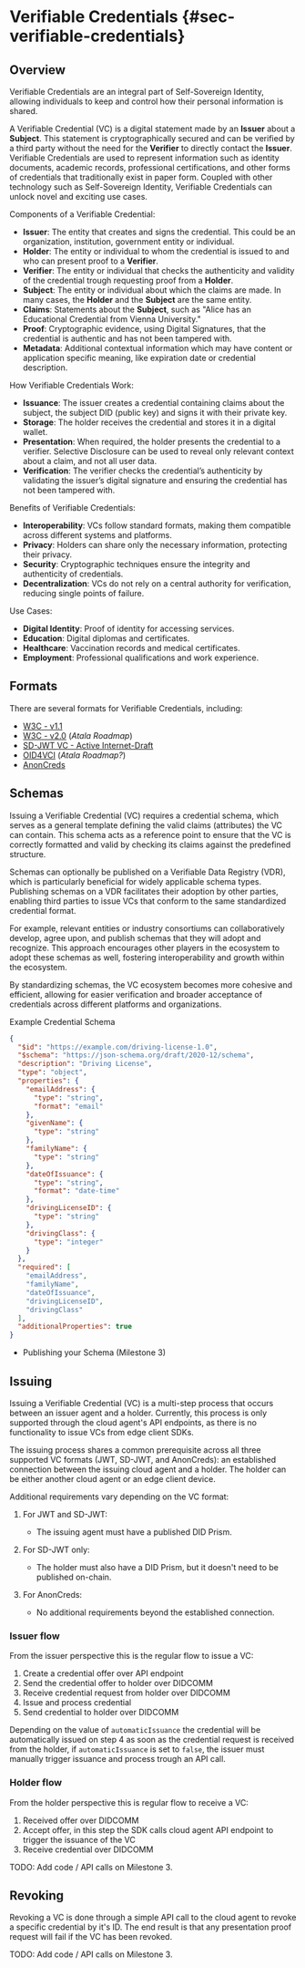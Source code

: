 # Verifiable Credentials {#sec-verifiable-credentials}

## Overview

Verifiable Credentials are an integral part of Self-Sovereign Identity, allowing individuals to keep and control how their personal information is shared.

A Verifiable Credential (VC) is a digital statement made by an **Issuer** about a **Subject**. This statement is cryptographically secured and can be verified by a third party without the need for the **Verifier** to directly contact the **Issuer**. Verifiable Credentials are used to represent information such as identity documents, academic records, professional certifications, and other forms of credentials that traditionally exist in paper form.  Coupled with other technology such as Self-Sovereign Identity, Verifiable Credentials can unlock novel and exciting use cases.

Components of a Verifiable Credential:

- **Issuer**: The entity that creates and signs the credential. This could be an organization, institution, government entity or individual.
- **Holder**: The entity or individual to whom the credential is issued to and who can present proof to a **Verifier**.
- **Verifier**: The entity or individual that checks the authenticity and validity of the credential trough requesting proof from a **Holder**.
- **Subject**: The entity or individual about which the claims are made. In many cases, the **Holder** and the **Subject** are the same entity.
- **Claims**: Statements about the **Subject**, such as "Alice has an Educational Credential from Vienna University."
- **Proof**: Cryptographic evidence, using Digital Signatures, that the credential is authentic and has not been tampered with.
- **Metadata**: Additional contextual information which may have content or application specific meaning, like expiration date or credential description.

How Verifiable Credentials Work:

- **Issuance**: The issuer creates a credential containing claims about the subject, the subject DID (public key) and signs it with their private key.
- **Storage**: The holder receives the credential and stores it in a digital wallet.
- **Presentation**: When required, the holder presents the credential to a verifier. Selective Disclosure can be used to reveal only relevant context about a claim, and not all user data.
- **Verification**: The verifier checks the credential’s authenticity by validating the issuer’s digital signature and ensuring the credential has not been tampered with.

Benefits of Verifiable Credentials:

- **Interoperability**: VCs follow standard formats, making them compatible across different systems and platforms.
- **Privacy**: Holders can share only the necessary information, protecting their privacy.
- **Security**: Cryptographic techniques ensure the integrity and authenticity of credentials.
- **Decentralization**: VCs do not rely on a central authority for verification, reducing single points of failure.

Use Cases:

- **Digital Identity**: Proof of identity for accessing services.
- **Education**: Digital diplomas and certificates.
- **Healthcare**: Vaccination records and medical certificates.
- **Employment**: Professional qualifications and work experience.

## Formats

There are several formats for Verifiable Credentials, including:

- [W3C - v1.1](https://www.w3.org/TR/vc-data-model/)
- [W3C - v2.0](https://www.w3.org/TR/vc-data-model-2.0/) (*Atala Roadmap*)
- [SD-JWT VC - Active Internet-Draft](https://datatracker.ietf.org/doc/draft-ietf-oauth-sd-jwt-vc/)
- [OID4VCI](https://openid.net/2023/02/22/oid4vci-1-0-release/) (*Atala Roadmap?*)
- [AnonCreds](https://github.com/hyperledger/anoncreds-spec)

## Schemas

Issuing a Verifiable Credential (VC) requires a credential schema, which serves as a general template defining the valid claims (attributes) the VC can contain. This schema acts as a reference point to ensure that the VC is correctly formatted and valid by checking its claims against the predefined structure.

Schemas can optionally be published on a Verifiable Data Registry (VDR), which is particularly beneficial for widely applicable schema types. Publishing schemas on a VDR facilitates their adoption by other parties, enabling third parties to issue VCs that conform to the same standardized credential format.

For example, relevant entities or industry consortiums can collaboratively develop, agree upon, and publish schemas that they will adopt and recognize. This approach encourages other players in the ecosystem to adopt these schemas as well, fostering interoperability and growth within the ecosystem.

By standardizing schemas, the VC ecosystem becomes more cohesive and efficient, allowing for easier verification and broader acceptance of credentials across different platforms and organizations.

Example Credential Schema
```json
{
  "$id": "https://example.com/driving-license-1.0",
  "$schema": "https://json-schema.org/draft/2020-12/schema",
  "description": "Driving License",
  "type": "object",
  "properties": {
    "emailAddress": {
      "type": "string",
      "format": "email"
    },
    "givenName": {
      "type": "string"
    },
    "familyName": {
      "type": "string"
    },
    "dateOfIssuance": {
      "type": "string",
      "format": "date-time"
    },
    "drivingLicenseID": {
      "type": "string"
    },
    "drivingClass": {
      "type": "integer"
    }
  },
  "required": [
    "emailAddress",
    "familyName",
    "dateOfIssuance",
    "drivingLicenseID",
    "drivingClass"
  ],
  "additionalProperties": true
}
```

- Publishing your Schema (Milestone 3)

## Issuing

Issuing a Verifiable Credential (VC) is a multi-step process that occurs between an issuer agent and a holder. Currently, this process is only supported through the cloud agent's API endpoints, as there is no functionality to issue VCs from edge client SDKs.

The issuing process shares a common prerequisite across all three supported VC formats (JWT, SD-JWT, and AnonCreds): an established connection between the issuing cloud agent and a holder. The holder can be either another cloud agent or an edge client device.

Additional requirements vary depending on the VC format:

1. For JWT and SD-JWT:
   - The issuing agent must have a published DID Prism.

2. For SD-JWT only:
   - The holder must also have a DID Prism, but it doesn't need to be published on-chain.

3. For AnonCreds:
   - No additional requirements beyond the established connection.

### Issuer flow

From the issuer perspective this is the regular flow to issue a VC:

1. Create a credential offer over API endpoint
2. Send the credential offer to holder over DIDCOMM
3. Receive credential request from holder over DIDCOMM
4. Issue and process credential
5. Send credential to holder over DIDCOMM
   
Depending on the value of `automaticIssuance` the credential will be automatically issued on step 4 as soon as the credential request is received from the holder, if `automaticIssuance` is set to `false`, the issuer must manually trigger issuance and process trough an API call. 

### Holder flow

From the holder perspective this is regular flow to receive a VC:

1. Received offer over DIDCOMM
2. Accept offer, in this step the SDK calls cloud agent API endpoint to trigger the issuance of the VC
3. Receive credential over DIDCOMM

TODO: Add code / API calls on Milestone 3.

## Revoking

Revoking a VC is done through a simple API call to the cloud agent to revoke a specific credential by it's ID. The end result is that any presentation proof request will fail if the VC has been revoked.

TODO: Add code / API calls on Milestone 3.